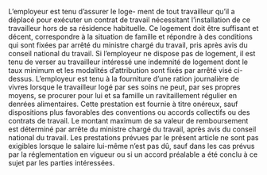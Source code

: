 L’employeur est tenu d’assurer le loge- ment de tout travailleur qu’il a déplacé pour exécuter un contrat de travail nécessitant l’installation de ce travailleur hors de sa résidence habituelle. Ce logement doit être suffisant et décent, correspondre à la situation de famille et répondre à des conditions qui sont fixées par arrêté du ministre chargé du travail, pris après avis du conseil national du travail.
Si l’employeur ne dispose pas de logement, il est tenu de verser au travailleur intéressé une indemnité de logement dont le taux minimum et les modalités d’attribution sont fixés par arrêté visé ci-dessus.
L’employeur est tenu à la fourniture d’une ration journalière de vivres lorsque le travailleur logé par ses soins ne peut, par ses propres moyens, se procurer pour lui et sa famille un ravitaillement régulier en denrées alimentaires. Cette prestation est fournie à titre onéreux, sauf dispositions plus favorables des conventions ou accords collectifs ou des contrats de travail. Le montant maximum de sa valeur de remboursement est déterminé par arrête du ministre chargé du travail, après avis du conseil national du travail.
Les prestations prévues par le présent article ne sont pas exigibles lorsque le salaire lui-même n’est pas dû, sauf dans les cas prévus par la réglementation en vigueur ou si un accord préalable a été conclu à ce sujet par les parties intéressées.